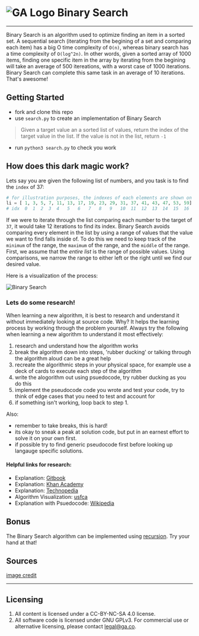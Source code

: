 # ![GA Logo](https://ga-dash.s3.amazonaws.com/production/assets/logo-9f88ae6c9c3871690e33280fcf557f33.png) Binary Search

---

Binary Search is an algorithm used to optimize finding an item in a sorted set. A sequential search (iterating from the begining of a set and comparing each item) has a big O time complexity of `O(n)`, whereas binary search has a time complexity of `O(log^2n)`. In other words, given a sorted array of 1000 items, finding one specific item in the array by iterating from the begining will take an average of 500 itereations, with a worst case of 1000 iterations. Binary Search can complete this same task in an average of 10 iterations. That's awesome!

## Getting Started

* fork and clone this repo
* use `search.py` to create an implementation of Binary Search

> Given a target value an a sorted list of values, return the index of the target value in the list. If the value is not in the list, return `-1`

* run `python3 search.py` to check you work

## How does this dark magic work?

Lets say you are given the following list of numbers, and you task is to find the `index` of 37:

```python
# for illustration purposes, the indexes of each elements are shown on the line below
li = [ 1, 3, 5, 7, 11, 13, 17, 19, 23, 29, 31, 37, 41, 43, 47, 53, 59]
# idx  0  1  2  3  4   5   6   7   8   9   10  11  12  13  14  15  16
```

If we were to iterate through the list comparing each number to the target of `37`, it would take 12 iterations to find its index. Binary Search avoids comparing every element in the list by using a range of values that the value we want to find falls inside of. To do this we need to keep track of the `minimum` of the range, the `maximum` of the range, and the `middle` of the range. First, we assume that the _entire list_ is the range of possible values. Using comparisons, we narrow the range to either left or the right until we find our desired value.

Here is a visualization of the process:

![Binary Search](./binary-search.gif)

### Lets do some research!

When learning a new algorithm, it is best to research and understand it without immediately looking at source code. Why? It helps the learning process by working through the problem yourself. Always try the following when learning a new algorithm to understand it most effectively:

1. research and understand how the algorithm works
1. break the algorithm down into steps, 'rubber ducking' or talking through the algorithm aloud can be a great help
1. recreate the algorithmic steps in your physical space, for example use a deck of cards to execute each step of the algorithm
1. write the alogorithm out using psuedocode, try rubber ducking as you do this
1. implement the pseudocode code you wrote and test your code, try to think of edge cases that you need to test and account for
1. if something isn't working, loop back to step 1.

Also:

* remember to take breaks, this is hard!
* its okay to sneak a peak at solution code, but put in an earnest effort to solve it on your own first.
* if possible try to find generic pseudocode first before looking up langauge specific solutions.

#### Helpful links for research:

* Explanation: [Gitbook](https://gasei.gitbook.io/sei/08-cs/teaser-ruby-binary-search)
* Explanation: [Khan Academy](https://www.khanacademy.org/computing/computer-science/algorithms/binary-search/a/binary-search)
* Explanation: [Technopedia](https://www.techopedia.com/definition/14270/binary-search)
* Algorithm Visualization: [usfca](https://www.cs.usfca.edu/~galles/visualization/Search.html)
* Explanation with Psuedocode: [Wikipedia](https://en.wikipedia.org/wiki/Binary_search_algorithm)

## Bonus

The Binary Search algorithm can be implemented using [recursion](https://www.google.com/search?q=recursion). Try your hand at that!

## Sources

[image credit](https://devopedia.org/binary-search)

---

## Licensing

1. All content is licensed under a CC-BY-NC-SA 4.0 license.
2. All software code is licensed under GNU GPLv3. For commercial use or alternative licensing, please contact legal@ga.co.
